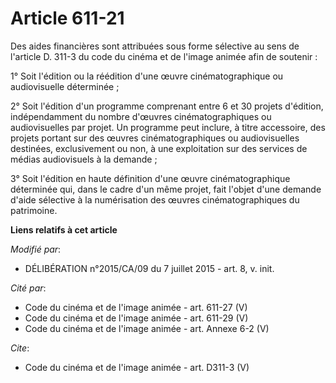 # Article 611-21

Des aides financières sont attribuées sous forme sélective au sens de l'article D. 311-3 du code du cinéma et de l'image
animée afin de soutenir :

1° Soit l'édition ou la réédition d'une œuvre cinématographique ou audiovisuelle déterminée ;

2° Soit l'édition d'un programme comprenant entre 6 et 30 projets d'édition, indépendamment du nombre d'œuvres
cinématographiques ou audiovisuelles par projet. Un programme peut inclure, à titre accessoire, des projets portant sur des
œuvres cinématographiques ou audiovisuelles destinées, exclusivement ou non, à une exploitation sur des services de médias
audiovisuels à la demande ;

3° Soit l'édition en haute définition d'une œuvre cinématographique déterminée qui, dans le cadre d'un même projet, fait
l'objet d'une demande d'aide sélective à la numérisation des œuvres cinématographiques du patrimoine.

**Liens relatifs à cet article**

_Modifié par_:

  - DÉLIBÉRATION n°2015/CA/09 du 7 juillet 2015 - art. 8, v. init.

_Cité par_:

  - Code du cinéma et de l'image animée - art. 611-27 (V)
  - Code du cinéma et de l'image animée - art. 611-29 (V)
  - Code du cinéma et de l'image animée - art. Annexe 6-2 (V)

_Cite_:

  - Code du cinéma et de l'image animée - art. D311-3 (V)
